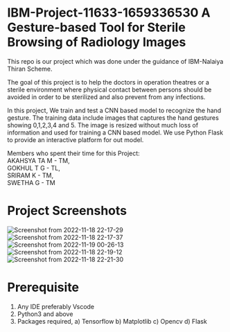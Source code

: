 # IBM-Project-11633-1659336530 **A Gesture-based Tool for Sterile Browsing of Radiology Images**

This repo is our project which was done under the guidance of IBM-Nalaiya Thiran Scheme.

The goal of this project is to help the doctors in operation theatres or a sterile environment where physical contact between persons should be avoided in order to be sterilized and also prevent from any infections.

In this project, We train and test a CNN based model to recognize the hand gesture. The training data include images that captures the hand gestures showing 0,1,2,3,4 and 5. The image is resized without much loss of information and used for training a CNN based model. We use Python Flask to provide an interactive platform for out model.

Members who spent their time for this Project: <br>
    AKAHSYA TA M - TM, <br>
    GOKHUL T G - TL, <br>
    SRIRAM K - TM, <br>
    SWETHA G - TM  <br>
    
 # Project Screenshots
    
![Screenshot from 2022-11-18 22-17-29](https://user-images.githubusercontent.com/84320534/202771746-d1b7fa11-505a-4d79-973b-6bb36dd38b8a.png)
![Screenshot from 2022-11-18 22-17-37](https://user-images.githubusercontent.com/84320534/202771755-912872eb-57b3-49e7-90d8-ac46492dda1d.png)
![Screenshot from 2022-11-19 00-26-13](https://user-images.githubusercontent.com/84320534/202781724-c58eacf8-3a9d-4cf0-8217-0447d9eb880c.png)
![Screenshot from 2022-11-18 22-19-12](https://user-images.githubusercontent.com/84320534/202771767-2639ce5c-fb82-45c7-aaa7-046f509ef8da.png)
![Screenshot from 2022-11-18 22-21-30](https://user-images.githubusercontent.com/84320534/202771770-8bf39e2a-4620-4e1d-a4a0-58d51f936f94.png)

# Prerequisite
1. Any IDE preferably Vscode
2. Python3 and above
3. Packages required,
    a) Tensorflow
    b) Matplotlib
    c) Opencv
    d) Flask
